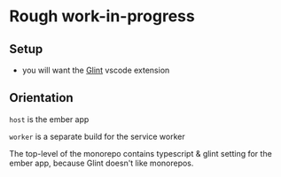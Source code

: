 # Rough work-in-progress

## Setup

- you will want the [Glint](https://marketplace.visualstudio.com/items?itemName=typed-ember.glint-vscode) vscode extension

## Orientation

`host` is the ember app

`worker` is a separate build for the service worker

The top-level of the monorepo contains typescript & glint setting for the ember app, because Glint doesn't like monorepos.
